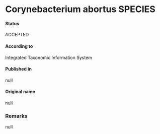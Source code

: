 # Corynebacterium abortus SPECIES

#### Status
ACCEPTED

#### According to
Integrated Taxonomic Information System

#### Published in
null

#### Original name
null

### Remarks
null
